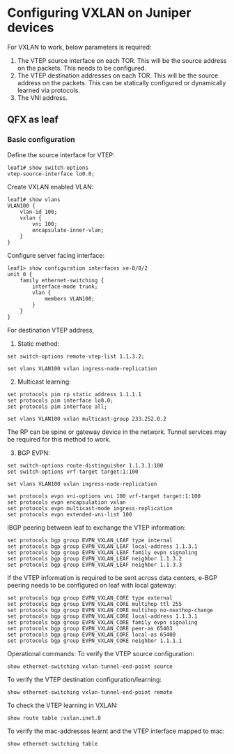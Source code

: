 # Configuring VXLAN on Juniper devices

For VXLAN to work, below parameters is required:
1. The VTEP source interface on each TOR. This will be the source address on the packets. This needs to be configured.
2. The VTEP destination addresses on each TOR. This will be the source address on the packets. This can be statically configured or dynamically learned via protocols.
3. The VNI address.


## QFX as leaf

### Basic configuration

Define the source interface for VTEP:
```
leaf1# show switch-options
vtep-source-interface lo0.0;
```
Create VXLAN enabled VLAN:
```
leaf1# show vlans
VLAN100 {
    vlan-id 100;
    vxlan {
        vni 100;
        encapsulate-inner-vlan;
    }
}
```
Configure server facing interface:
```
leaf1> show configuration interfaces xe-0/0/2
unit 0 {
    family ethernet-switching {
        interface-mode trunk;
        vlan {
            members VLAN100;
        }
    }
}
```
For destination VTEP address, 
1. Static method:
```
set switch-options remote-vtep-list 1.1.3.2;
```
```
set vlans VLAN100 vxlan ingress-node-replication
```
2. Multicast learning:
```
set protocols pim rp static address 1.1.1.1
set protocols pim interface lo0.0;
set protocols pim interface all;
```
```
set vlans VLAN100 vxlan multicast-group 233.252.0.2
```
The RP can be spine or gateway device in the network. Tunnel services may be required for this method to work.

3. BGP EVPN:
```
set switch-options route-distinguisher 1.1.3.1:100
set switch-options vrf-target target:1:100
```
```
set vlans VLAN100 vxlan ingress-node-replication
```
```
set protocols evpn vni-options vni 100 vrf-target target:1:100
set protocols evpn encapsulation vxlan
set protocols evpn multicast-mode ingress-replication
set protocols evpn extended-vni-list 100
```
IBGP peering between leaf to exchange the VTEP information:
```
set protocols bgp group EVPN_VXLAN_LEAF type internal
set protocols bgp group EVPN_VXLAN_LEAF local-address 1.1.3.1
set protocols bgp group EVPN_VXLAN_LEAF family evpn signaling
set protocols bgp group EVPN_VXLAN_LEAF neighbor 1.1.3.2
set protocols bgp group EVPN_VXLAN_LEAF neighbor 1.1.3.3
```
If the VTEP information is required to be sent across data centers, e-BGP peering needs to be configured on leaf with local gateway:
```
set protocols bgp group EVPN_VXLAN_CORE type external
set protocols bgp group EVPN_VXLAN_CORE multihop ttl 255
set protocols bgp group EVPN_VXLAN_CORE multihop no-nexthop-change
set protocols bgp group EVPN_VXLAN_CORE local-address 1.1.3.1
set protocols bgp group EVPN_VXLAN_CORE family evpn signaling
set protocols bgp group EVPN_VXLAN_CORE peer-as 65403
set protocols bgp group EVPN_VXLAN_CORE local-as 65400
set protocols bgp group EVPN_VXLAN_CORE neighbor 1.1.1.1
```


Operational commands:
To verify the VTEP source configuration:
```
show ethernet-switching vxlan-tunnel-end-point source
```
To verify the VTEP destination configuration/learning:
```
show ethernet-switching vxlan-tunnel-end-point remote
```
To check the VTEP learning in VXLAN:
```
show route table :vxlan.inet.0
```
To verify the mac-addresses learnt and the VTEP interface mapped to mac:
```
show ethernet-switching table
```
